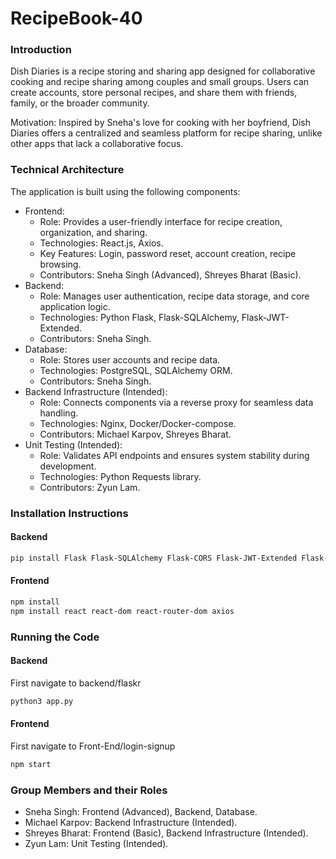# RecipeBook-40

### Introduction
Dish Diaries is a recipe storing and sharing app designed for collaborative cooking and recipe sharing among couples and small groups. Users can create accounts, store personal recipes, and share them with friends, family, or the broader community.

Motivation: Inspired by Sneha's love for cooking with her boyfriend, Dish Diaries offers a centralized and seamless platform for recipe sharing, unlike other apps that lack a collaborative focus.

### Technical Architecture
The application is built using the following components:

- Frontend:
  - Role: Provides a user-friendly interface for recipe creation, organization, and sharing.
  - Technologies: React.js, Axios.
  - Key Features: Login, password reset, account creation, recipe browsing.
  - Contributors: Sneha Singh (Advanced), Shreyes Bharat (Basic).
- Backend:
  - Role: Manages user authentication, recipe data storage, and core application logic.
  - Technologies: Python Flask, Flask-SQLAlchemy, Flask-JWT-Extended.
  - Contributors: Sneha Singh.
- Database:
  - Role: Stores user accounts and recipe data.
  - Technologies: PostgreSQL, SQLAlchemy ORM.
  - Contributors: Sneha Singh.
- Backend Infrastructure (Intended):
  - Role: Connects components via a reverse proxy for seamless data handling.
  - Technologies: Nginx, Docker/Docker-compose.
  - Contributors: Michael Karpov, Shreyes Bharat.
- Unit Testing (Intended):
  - Role: Validates API endpoints and ensures system stability during development.
  - Technologies: Python Requests library.
  - Contributors: Zyun Lam.
 
### Installation Instructions

#### Backend
```bash
pip install Flask Flask-SQLAlchemy Flask-CORS Flask-JWT-Extended Flask-Mail bcrypt jwt google-auth google-auth-oauthlib google-api-python-client requests
```

#### Frontend
```bash
npm install
npm install react react-dom react-router-dom axios
```
### Running the Code

#### Backend
First navigate to backend/flaskr
```bash
python3 app.py
```

#### Frontend
First navigate to Front-End/login-signup
```bash
npm start
```

### Group Members and their Roles
- Sneha Singh: Frontend (Advanced), Backend, Database.
- Michael Karpov: Backend Infrastructure (Intended).
- Shreyes Bharat: Frontend (Basic), Backend Infrastructure (Intended).
- Zyun Lam: Unit Testing (Intended).
